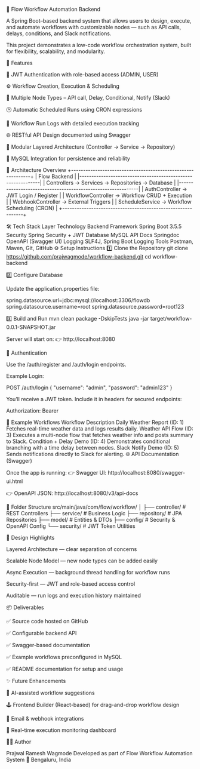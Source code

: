 🌊 Flow Workflow Automation Backend

A Spring Boot–based backend system that allows users to design, execute, and automate workflows with customizable nodes — such as API calls, delays, conditions, and Slack notifications.

This project demonstrates a low-code workflow orchestration system, built for flexibility, scalability, and modularity.

🚀 Features

🔐 JWT Authentication with role-based access (ADMIN, USER)

⚙️ Workflow Creation, Execution & Scheduling

🧩 Multiple Node Types – API call, Delay, Conditional, Notify (Slack)

🕒 Automatic Scheduled Runs using CRON expressions

📜 Workflow Run Logs with detailed execution tracking

🌐 RESTful API Design documented using Swagger

🧱 Modular Layered Architecture (Controller → Service → Repository)

🧰 MySQL Integration for persistence and reliability

🧩 Architecture Overview
+-------------------------------------------------------------+
|                         Flow Backend                        |
|-------------------------------------------------------------|
|  Controllers  →  Services  →  Repositories  →  Database     |
|-------------------------------------------------------------|
|  AuthController        →  JWT Login / Register              |
|  WorkflowController    →  Workflow CRUD + Execution         |
|  WebhookController     →  External Triggers                 |
|  ScheduleService       →  Workflow Scheduling (CRON)        |
+-------------------------------------------------------------+

🛠️ Tech Stack
Layer	Technology
Backend Framework	Spring Boot 3.5.5
Security	Spring Security + JWT
Database	MySQL
API Docs	Springdoc OpenAPI (Swagger UI)
Logging	SLF4J, Spring Boot Logging
Tools	Postman, Maven, Git, GitHub
⚙️ Setup Instructions
1️⃣ Clone the Repository
git clone https://github.com/prajwagmode/workflow-backend.git
cd workflow-backend

2️⃣ Configure Database

Update the application.properties file:

spring.datasource.url=jdbc:mysql://localhost:3306/flowdb
spring.datasource.username=root
spring.datasource.password=root123

3️⃣ Build and Run
mvn clean package -DskipTests
java -jar target/workflow-0.0.1-SNAPSHOT.jar


Server will start on:
👉 http://localhost:8080

🔑 Authentication

Use the /auth/register and /auth/login endpoints.

Example Login:

POST /auth/login
{
  "username": "admin",
  "password": "admin123"
}


You’ll receive a JWT token.
Include it in headers for secured endpoints:

Authorization: Bearer <token>

🧠 Example Workflows
Workflow	Description
Daily Weather Report (ID: 1)	Fetches real-time weather data and logs results daily.
Weather API Flow (ID: 3)	Executes a multi-node flow that fetches weather info and posts summary to Slack.
Condition + Delay Demo (ID: 4)	Demonstrates conditional branching with a time delay between nodes.
Slack Notify Demo (ID: 5)	Sends notifications directly to Slack for alerting.
🌐 API Documentation (Swagger)

Once the app is running:
👉 Swagger UI: http://localhost:8080/swagger-ui.html

👉 OpenAPI JSON: http://localhost:8080/v3/api-docs

🧩 Folder Structure
src/main/java/com/flow/workflow/
│
├── controller/        # REST Controllers
├── service/           # Business Logic
├── repository/        # JPA Repositories
├── model/             # Entities & DTOs
├── config/            # Security & OpenAPI Config
└── security/          # JWT Token Utilities

🧠 Design Highlights

Layered Architecture — clear separation of concerns

Scalable Node Model — new node types can be added easily

Async Execution — background thread handling for workflow runs

Security-first — JWT and role-based access control

Auditable — run logs and execution history maintained

📦 Deliverables

✅ Source code hosted on GitHub

✅ Configurable backend API

✅ Swagger-based documentation

✅ Example workflows preconfigured in MySQL

✅ README documentation for setup and usage

✨ Future Enhancements

🧠 AI-assisted workflow suggestions

🕹️ Frontend Builder (React-based) for drag-and-drop workflow design

📩 Email & webhook integrations

🔄 Real-time execution monitoring dashboard

👨‍💻 Author

Prajwal Ramesh Wagmode
Developed as part of Flow Workflow Automation System
📍 Bengaluru, India
